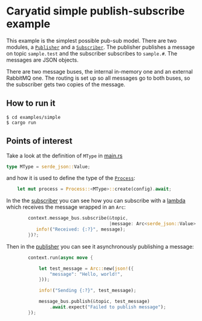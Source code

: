 # Caryatid simple publish-subscribe example

This example is the simplest possible pub-sub model. There are two modules, a [`Publisher`](src/publisher.rs) and a
[`Subscriber`](src/subscriber.rs). The publisher publishes a message on topic `sample.test` and the subscriber subscribes
to `sample.#`.  The messages are JSON objects.

There are two message buses, the internal in-memory one and an external RabbitMQ one.  The routing is set up
so all messages go to both buses, so the subscriber gets two copies of the message.

## How to run it

```shell
$ cd examples/simple
$ cargo run
```

## Points of interest

Take a look at the definition of `MType` in [main.rs](src/main.rs#L19)

```rust
type MType = serde_json::Value;
```

and how it is used to define the type of the [`Process`](src/main.rs#L38):

```rust
    let mut process = Process::<MType>::create(config).await;
```

In the the [subscriber](src/subscriber.rs) you can see how you can subscribe with
a [lambda](src/subscriber.rs#L32) which receives the message wrapped in an `Arc`:

```rust
        context.message_bus.subscribe(&topic,
                                      |message: Arc<serde_json::Value>| {
           info!("Received: {:?}", message);
        })?;
```

Then in the [publisher](src/publisher.rs) you can see it asynchronously publishing
a message:

```rust
        context.run(async move {

            let test_message = Arc::new(json!({
                "message": "Hello, world!",
            }));

            info!("Sending {:?}", test_message);

            message_bus.publish(&topic, test_message)
                .await.expect("Failed to publish message");
        });
```



